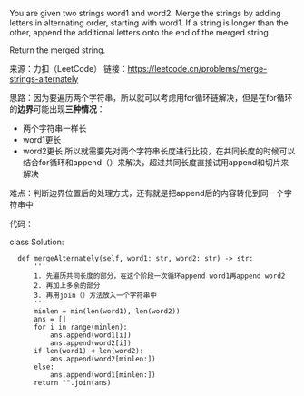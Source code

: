You are given two strings word1 and word2. Merge the strings by adding letters in alternating order, starting with word1. If a string is longer than the other, append the additional letters onto the end of the merged string.

Return the merged string.

来源：力扣（LeetCode）
链接：https://leetcode.cn/problems/merge-strings-alternately

思路：因为要遍历两个字符串，所以就可以考虑用for循环链解决，但是在for循环的**边界**可能出现**三种情况**：
- 两个字符串一样长
- word1更长
- word2更长
所以就需要先对两个字符串长度进行比较，在共同长度的时候可以结合for循环和append（）来解决，超过共同长度直接试用append和切片来解决

难点：判断边界位置后的处理方式，还有就是把append后的内容转化到同一个字符串中

代码：


  class Solution:

      def mergeAlternately(self, word1: str, word2: str) -> str:
          '''
          1. 先遍历共同长度的部分，在这个阶段一次循环append word1再append word2
          2. 再加上多余的部分
          3. 再用join（）方法放入一个字符串中
          '''
          minlen = min(len(word1), len(word2))
          ans = []
          for i in range(minlen):
              ans.append(word1[i])
              ans.append(word2[i])
          if len(word1) < len(word2):
              ans.append(word2[minlen:])
          else:
              ans.append(word1[minlen:])
          return "".join(ans)
